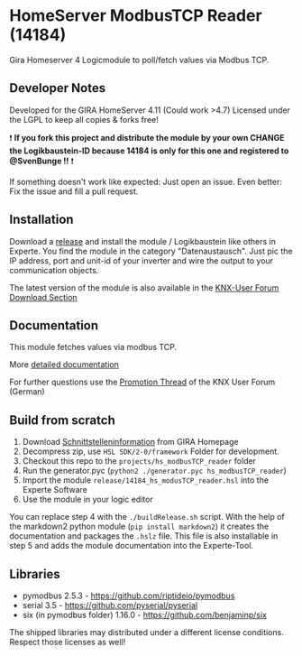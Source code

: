 # HomeServer ModbusTCP Reader (14184)
Gira Homeserver 4 Logicmodule to poll/fetch values via Modbus TCP.

## Developer Notes

Developed for the GIRA HomeServer 4.11 (Could work >4.7)
Licensed under the LGPL to keep all copies & forks free!

:exclamation: **If you fork this project and distribute the module by your own CHANGE the Logikbaustein-ID because 14184 is only for this one and registered to @SvenBunge !!** :exclamation:

If something doesn't work like expected: Just open an issue. Even better: Fix the issue and fill a pull request.

## Installation

Download a [release](https://github.com/SvenBunge/hs_modbusTCP_reader/releases) and install the module / Logikbaustein like others in Experte.
You find the module in the category "Datenaustausch". Just pic the IP address, port and unit-id of your inverter and wire the output to your communication objects. 

The latest version of the module is also available in the [KNX-User Forum Download Section](https://service.knx-user-forum.de/?comm=download&id=14184)

## Documentation

This module fetches values via modbus TCP.

More [detailed documentation](doc/log14184.md)

For further questions use the [Promotion Thread](https://knx-user-forum.de/forum/%C3%B6ffentlicher-bereich/knx-eib-forum/1657957-lbs-abfrage-von-modbus-tcp-via-homeserver) of the KNX User Forum (German)

## Build from scratch

1. Download [Schnittstelleninformation](http://www.hs-help.net/hshelp/gira/other_documentation/Schnittstelleninformationen.zip) from GIRA Homepage
2. Decompress zip, use `HSL SDK/2-0/framework` Folder for development.
3. Checkout this repo to the `projects/hs_modbusTCP_reader` folder
4. Run the generator.pyc (`python2 ./generator.pyc hs_modbusTCP_reader`)
5. Import the module `release/14184_hs_modusTCP_reader.hsl` into the Experte Software
6. Use the module in your logic editor

You can replace step 4 with the `./buildRelease.sh` script. With the help of the markdown2 python module (`pip install markdown2`) it creates the documentation and packages the `.hslz` file. This file is also installable in step 5 and adds the module documentation into the Experte-Tool.  
 
## Libraries

* pymodbus 2.5.3 - https://github.com/riptideio/pymodbus
* serial 3.5 - https://github.com/pyserial/pyserial
* six (in pymodbus folder) 1.16.0 - https://github.com/benjaminp/six

The shipped libraries may distributed under a different license conditions. Respect those licenses as well!
